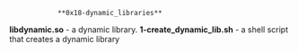 				**0x18-dynamic_libraries**

**libdynamic.so** - a dynamic library.
**1-create_dynamic_lib.sh** - a shell script that creates a dynamic library
